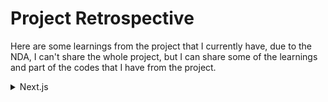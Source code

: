 # Project Retrospective

Here are some learnings from the project that I currently have, due to the NDA, I can't share the whole project, but I can share some of the learnings and part of the codes that I have from the project.

<details>

<summary>Next.js</summary>

## Dynamic Metadata

- [Metadata](https://nextjs.org/docs/app/building-your-application/optimizing/metadata)

Metadata is the API that can be used to describe the content of a page. It is used by search engines, social media, and messaging services to get a preview of the content.

In Next.js, there are two ways to add metadata to a page:

- Config-based Metadata.(We were using this one)
- File-based Metadata.

## The Metadata object

- [Metadata Object and generateMetadata Options](https://nextjs.org/docs/app/api-reference/functions/generate-metadata)

Define Metadata Object from `layout.tsx` file.

There are some fields that are required for the Metadata object:

- `title`
- `template`(optional): Can be added a prefix or a suffix to titles defined in child routes.
- `description`(optional)
- `default` - A fallback title to child routes that don't have their own title.
- `absolute`: Provide a title that ignores `title.template`.

## Project retro

When I tried to implement dynamic metadata, there was an issue that I needed to fix:

- my root `layout.tsx` was not server-side due to the `BottomNavbar.tsx` component that needed to be detected in order to show the bottom navbar.

### How to fix it?

Previously, `BottomNavbar.tsx` was an uncontrolled component, since I needed my root `layout.tsx` to be server-side, I've decided to make `BottomNavbar.tsx` a controlled component.

essentially, the `BottomNavbar` would be hidden when the user scrolls down, and it would be shown when the user scrolls up. Here the states were passed from the root `layout.tsx` as props to the `BottomNavbar.tsx` component.

```typescript
// layout.tsx
// BottomNavbar: Uncontrolled component

"use client";

import * as React from "react";

const workSans = Work_Sans({ subsets: ["latin"] });

export default function RootLayout({
	children,
	params: { lang },
}: {
	children: React.ReactNode;
	params: ServerSidePageType["params"];
}) {
	const pathName = usePathname();
	const [scrollingDown, setScrollingDown] = React.useState(true);
	const [navbarVisible, setNavbarVisible] = React.useState(true);

	const timeoutIdRef = React.useRef<NodeJS.Timeout | null>(null);

	React.useEffect(() => {
		const handleScroll = () => {
			const isScrollingDown = window.scrollY > (scrollY || 0);
			setScrollingDown(isScrollingDown);

			if (timeoutIdRef.current) {
				clearTimeout(timeoutIdRef.current);
			}

			timeoutIdRef.current = setTimeout(() => {
				const shouldShowNavbar = isScrollingDown || window.scrollY === 0;
				setNavbarVisible(shouldShowNavbar);
			}, 150);
		};

		window.addEventListener("scroll", handleScroll);

		return () => {
			window.removeEventListener("scroll", handleScroll);
			if (timeoutIdRef.current) {
				clearTimeout(timeoutIdRef.current);
			}
		};
	}, []);

	return (
		<html lang={lang} dir={dir(lang)}>
			<body className={`${workSans.className} relative bg-MainBG`}>
				<ReduxProvider>
					<PopUpBanner />
					<Header lang={lang} />
					{navbarVisible && (
						<BottomNavbar path={pathName} scrollDown={scrollingDown} />
					)}
					{children}
					<Footer lang={lang} hideFooter={false} />
				</ReduxProvider>
			</body>
		</html>
	);
}
```

### Making BottomNavbar a controlled component

```typescript
// layout.tsx
// Change to Server-side

const workSans = Work_Sans({ subsets: ["latin"] });

export default function RootLayout({
	children,
	params: { lang },
}: {
	children: React.ReactNode;
	params: ServerSidePageType["params"];
}) {
	return (
		<html lang={lang} dir={dir(lang)}>
			<body className={`${workSans.className} relative bg-MainBG`}>
				<ReduxProvider>
					<PopUpBanner />
					<Header lang={lang} />
					<BottomNavbar />
					{children}
					<Footer lang={lang} hideFooter={false} />
				</ReduxProvider>
			</body>
		</html>
	);
}
```

```typescript
// BottomNavbar.tsx
"use client";

import * as React from "react";

export const BottomNavbar = () => {
  const path = usePathname();
  const [scrollingDown, setScrollingDown] = React.useState(true);
  const [navbarVisible, setNavbarVisible] = React.useState(true);

  const timeoutIdRef = React.useRef<NodeJS.Timeout | null>(null);

  React.useEffect(() => {
    const handleScroll = () => {
      const isScrollingDown = window.scrollY > (scrollY || 0);
      setScrollingDown(isScrollingDown);

      if (timeoutIdRef.current) {
        clearTimeout(timeoutIdRef.current);
      }

      timeoutIdRef.current = setTimeout(() => {
        const shouldShowNavbar = isScrollingDown || window.scrollY === 0;
        setNavbarVisible(shouldShowNavbar);
      }, 150);
    };

    window.addEventListener("scroll", handleScroll);

    return () => {
      window.removeEventListener("scroll", handleScroll);
      if (timeoutIdRef.current) {
        clearTimeout(timeoutIdRef.current);
      }
    };
  }, []);

  const maximumNum = (amount: number) => {
    ...
  };
  const location = path.split("/")[2];



  return (
    <>
      {navbarVisible ? (
        <nav
          className={`${
            location === "maintenance" || (location === "error-oops" && scrollingDown) ? "hidden" : "visible fixed"
          } bottom-0 z-[999] w-full bg-primaryGold md:hidden `}
        >
          <ul className="flex justify-between px-[18px] pt-[16px] sm:justify-around">
            ...links
          </ul>
        </nav>
      ) : null}
    </>
  );
};
```

Now my `layout.tsx` was server-side, and I was able to implement dynamic metadata.

Example of using dynamic metadata:

```typescript
// layout.tsx

export const metadata: Metadata = {
	title: {
		default: "Brand",
		template: "%s | Brand Name",
	},
	description: "...",
	keywords: "...",
};
```

```typescript
// terms-condition/page.tsx

export const metadata: Metadata = {
	title: "Terms & Conditions",
};
```

The result would be `Terms & Conditions | Brand Name`.

</details>
